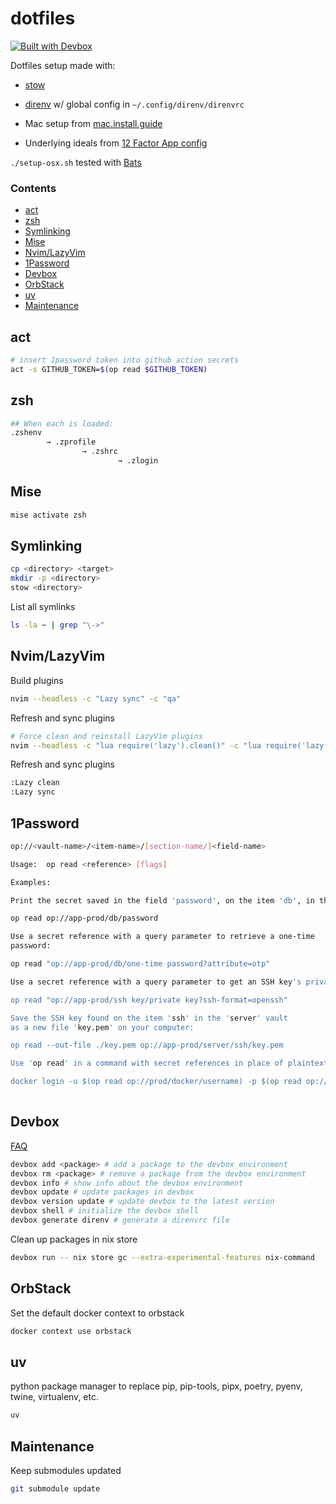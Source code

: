 # dotfiles

[![Built with Devbox](https://www.jetify.com/img/devbox/shield_moon.svg)](https://www.jetify.com/devbox/docs/contributor-quickstart/)

Dotfiles setup made with:
- [stow](https://www.gnu.org/software/stow/)

- [direnv](https://direnv.net) w/ global config in `~/.config/direnv/direnvrc`

- Mac setup from [mac.install.guide](https://mac.install.guide/)

- Underlying ideals from [12 Factor App config](https://12factor.net/config)

`./setup-osx.sh` tested with [Bats](https://github.com/bats-core/bats-core)

### Contents
- [act](#act)
- [zsh](#zsh)
- [Symlinking](#symlinking)
- [Mise](#mise)
- [Nvim/LazyVim](#nvimlazyvim)
- [1Password](#1password)
- [Devbox](#devbox)
- [OrbStack](#orbstack)
- [uv](#uv)
- [Maintenance](#maintenance)

## act

```bash
# insert 1password token into github action secrets
act -s GITHUB_TOKEN=$(op read $GITHUB_TOKEN)
```

## zsh

```bash
## When each is loaded:
.zshenv
        → .zprofile
                → .zshrc 
                        → .zlogin
```

## Mise

```bash
mise activate zsh
```

## Symlinking

```bash
cp <directory> <target>
mkdir -p <directory>
stow <directory>
```

List all symlinks

```bash
ls -la ~ | grep "\->"
```

## Nvim/LazyVim

Build plugins

```bash
nvim --headless -c "Lazy sync" -c "qa"
```

Refresh and sync plugins
```bash
# Force clean and reinstall LazyVim plugins
nvim --headless -c "lua require('lazy').clean()" -c "lua require('lazy').sync()" -c "qa"
```

Refresh and sync plugins

```bash
:Lazy clean
:Lazy sync
```
## 1Password

```bash
op://<vault-name>/<item-name>/[section-name/]<field-name>
```

```bash
Usage:  op read <reference> [flags]

Examples:

Print the secret saved in the field 'password', on the item 'db', in the vault 'app-prod':

op read op://app-prod/db/password

Use a secret reference with a query parameter to retrieve a one-time
password:

op read "op://app-prod/db/one-time password?attribute=otp"

Use a secret reference with a query parameter to get an SSH key's private key in the OpenSSH format:

op read "op://app-prod/ssh key/private key?ssh-format=openssh"

Save the SSH key found on the item 'ssh' in the 'server' vault
as a new file 'key.pem' on your computer:

op read --out-file ./key.pem op://app-prod/server/ssh/key.pem

Use 'op read' in a command with secret references in place of plaintext secrets:

docker login -u $(op read op://prod/docker/username) -p $(op read op://prod/docker/password)
      
```

## Devbox

[FAQ](https://www.jetify.com/docs/devbox/faq/)

```bash
devbox add <package> # add a package to the devbox environment
devbox rm <package> # remove a package from the devbox environment
devbox info # show info about the devbox environment
devbox update # update packages in devbox
devbox version update # update devbox to the latest version
devbox shell # initialize the devbox shell
devbox generate direnv # generate a direnvrc file
```

Clean up packages in nix store

```bash
devbox run -- nix store gc --extra-experimental-features nix-command
```

## OrbStack

Set the default docker context to orbstack

```bash
docker context use orbstack
```

## uv

python package manager to replace pip, pip-tools, pipx, poetry, pyenv, twine, virtualenv, etc.

```bash
uv 
```

## Maintenance

Keep submodules updated

```bash
git submodule update
```